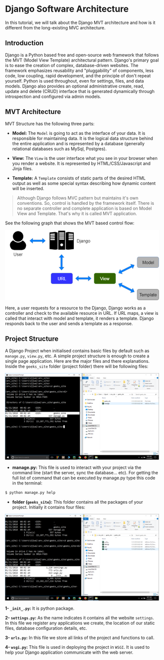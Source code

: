 # Django Software Architecture

In this tutorial, we will talk about the Django MVT architecture and how is it different from the long-existing MVC architecture.

## Introduction

Django is a Python based free and open-source web framework that follows the MVT (Model View Template) architectural pattern. 
Django's primary goal is to ease the creation of complex, database-driven websites. The framework emphasizes reusability and "pluggability" of components, less code, low coupling, rapid development, and the principle of don't repeat yourself. Python is used throughout, even for settings, files, and data models. Django also provides an optional administrative create, read, update and delete (CRUD) interface that is generated dynamically through introspection and configured via admin models.

## MVT Architecture

MVT Structure has the following three parts:

- **Model:** The `Model` is going to act as the interface of your data. It is responsible for maintaining data. It is the logical data structure behind the entire application and is represented by a database (generally relational databases such as MySql, Postgres).

- **View:** The `View` is the user interface what you see in your browser when you render a website. It is represented by HTML/CSS/Javascript and Jinja files.

- **Template:** A `Template` consists of static parts of the desired HTML output as well as some special syntax describing how dynamic content will be inserted.

> Although Django follows MVC pattern but maintains it's own conventions. So, control is handled by the framework itself. There is no separate controller and complete application is based on Model View and Template. That's why it is called MVT application.


See the following graph that shows the MVT based control flow:

![ARCHITECTURE1](https://raw.githubusercontent.com/app-generator/tutorial-django/main/media/architecture_1.png)

Here, a user requests for a resource to the Django, Django works as a controller and check to the available resource in URL. If URL maps, a view is called that interact with model and template, it renders a template. Django responds back to the user and sends a template as a response.

## Project Structure

A Django Project when initialised contains basic files by default such as `manage.py`, `view.py`, etc. A simple project structure is enough to create a single page application. Here are the major files and there explanations. Inside the `geeks_site` folder (project folder) there will be following files:

![ARCHITECTURE2](https://raw.githubusercontent.com/app-generator/tutorial-django/main/media/architecture_2.png)

- **manage.py:** This file is used to interact with your project via the command line (start the server, sync the database… etc). For getting the full list of command that can be executed by manage.py type this code in the terminal:

```bash
$ python manage.py help
```

- **folder (`geeks_site`):** This folder contains all the packages of your project. Initially it contains four files:

![ARCHITECTURE3](https://raw.githubusercontent.com/app-generator/tutorial-django/main/media/architecture_3.png)


**1- `_init_.py`:** It is python package.

**2- `settings.py`:** As the name indicates it contains all the website `settings`. In this file we register any applications we create, the location of our static files, database configuration details, etc.

**3- `urls.py`:** In this file we store all links of the project and functions to call.

**4- `wsgi.py`:** This file is used in deploying the project in `WSGI`. It is used to help your Django application communicate with the web server.


